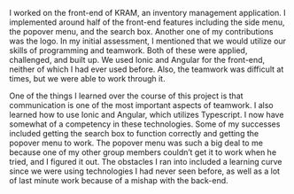 I worked on the front-end of KRAM, an inventory management application.  I implemented around half of the front-end features including the side menu, the popover menu, and the search box.  Another one of my contributions was the logo.  In my initial assessment, I mentioned that we would utilize our skills of programming and teamwork.  Both of these were applied, challenged, and built up.  We used Ionic and Angular for the front-end, neither of which I had ever used before.  Also, the teamwork was difficult at times, but we were able to work through it.
 
One of the things I learned over the course of this project is that communication is one of the most important aspects of teamwork.  I also learned how to use Ionic and Angular, which utilizes Typescript.  I now have somewhat of a competency in these technologies.  Some of my successes included getting the search box to function correctly and getting the popover menu to work.  The popover menu was such a big deal to me because one of my other group members couldn’t get it to work when he tried, and I figured it out.  The obstacles I ran into included a learning curve since we were using technologies I had never seen before, as well as a lot of last minute work because of a mishap with the back-end.
 

